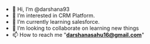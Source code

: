 - 👋 Hi, I’m @darshana93
- 👀 I’m interested in CRM Platform.
- 🌱 I’m currently learning salesforce.
- 💞️ I’m looking to collaborate on learning new things
- 📫 How to reach me "**darshanasahu16@gmail.com**"

<!---
darshana93/darshana93 is a ✨ special ✨ repository because its `README.md` (this file) appears on your GitHub profile.
You can click the Preview link to take a look at your changes.
--->

